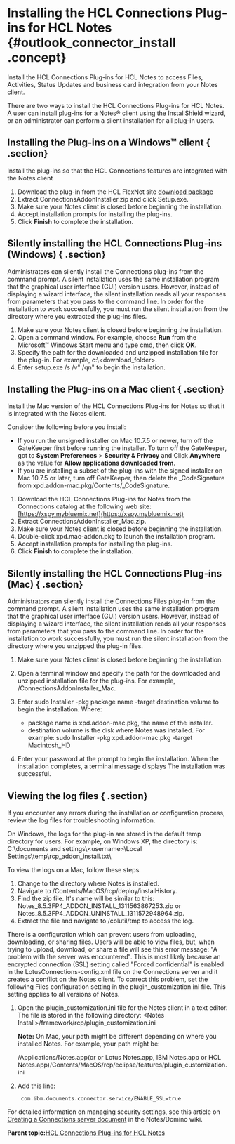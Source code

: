 # Installing the HCL Connections Plug-ins for HCL Notes {#outlook_connector_install .concept}

Install the HCL Connections Plug-ins for HCL Notes to access Files, Activities, Status Updates and business card integration from your Notes client.

There are two ways to install the HCL Connections Plug-ins for HCL Notes. A user can install plug-ins for a Notes® client using the InstallShield wizard, or an administrator can perform a silent installation for all plug-in users.

## Installing the Plug-ins on a Windows™ client { .section}

Install the plug-ins so that the HCL Connections features are integrated with the Notes client

1.  Download the plug-in from the HCL FlexNet site [download package](https://support.hcltechsw.com/csm?id=kb_article&sysparm_article=KB0074310)
2.  Extract ConnectionsAddonInstaller.zip and click Setup.exe.
3.  Make sure your Notes client is closed before beginning the installation.
4.  Accept installation prompts for installing the plug-ins.
5.  Click **Finish** to complete the installation.

## Silently installing the HCL Connections Plug-ins \(Windows\) { .section}

Administrators can silently install the Connections plug-ins from the command prompt. A silent installation uses the same installation program that the graphical user interface \(GUI\) version users. However, instead of displaying a wizard interface, the silent installation reads all your responses from parameters that you pass to the command line. In order for the installation to work successfully, you must run the silent installation from the directory where you extracted the plug-ins files.

1.  Make sure your Notes client is closed before beginning the installation.
2.  Open a command window. For example, choose **Run** from the Microsoft™ Windows Start menu and type cmd, then click **OK**.
3.  Specify the path for the downloaded and unzipped installation file for the plug-in. For example, c:\\<download\_folder\>.
4.  Enter setup.exe /s /v" /qn" to begin the installation.

## Installing the Plug-ins on a Mac client { .section}

Install the Mac version of the HCL Connections Plug-ins for Notes so that it is integrated with the Notes client.

Consider the following before you install:

-   If you run the unsigned installer on Mac 10.7.5 or newer, turn off the GateKeeper first before running the installer. To turn off the GateKeeper, got to **System Preferences** \> **Security & Privacy** and Click **Anywhere** as the value for **Allow applications downloaded from**.
-   If you are installing a subset of the plug-ins with the signed installer on Mac 10.7.5 or later, turn off GateKeeper, then delete the \_CodeSignature from xpd.addon-mac.pkg/Contents/\_CodeSignature.

1.  Download the HCL Connections Plug-ins for Notes from the Connections catalog at the following web site: [https://xspy.mybluemix.net](https://xspy.mybluemix.net)
2.  Extract ConnectionsAddonInstaller\_Mac.zip.
3.  Make sure your Notes client is closed before beginning the installation.
4.  Double-click xpd.mac-addon.pkg to launch the installation program.
5.  Accept installation prompts for installing the plug-ins.
6.  Click **Finish** to complete the installation.

## Silently installing the HCL Connections Plug-ins \(Mac\) { .section}

Administrators can silently install the Connections Files plug-in from the command prompt. A silent installation uses the same installation program that the graphical user interface \(GUI\) version users. However, instead of displaying a wizard interface, the silent installation reads all your responses from parameters that you pass to the command line. In order for the installation to work successfully, you must run the silent installation from the directory where you unzipped the plug-in files.

1.  Make sure your Notes client is closed before beginning the installation.
2.  Open a terminal window and specify the path for the downloaded and unzipped installation file for the plug-ins. For example, /ConnectionsAddonInstaller\_Mac.
3.  Enter sudo Installer -pkg package name -target destination volume to begin the installation. Where:

    -   package name is xpd.addon-mac.pkg, the name of the installer.
    -   destination volume is the disk where Notes was installed.
    For example: sudo Installer -pkg xpd.addon-mac.pkg -target Macintosh\_HD

4.  Enter your password at the prompt to begin the installation. When the installation completes, a terminal message displays The installation was successful.

## Viewing the log files { .section}

If you encounter any errors during the installation or configuration process, review the log files for troubleshooting information.

On Windows, the logs for the plug-in are stored in the default temp directory for users. For example, on Windows XP, the directory is: C:\\documents and settings\\<username\>\\Local Settings\\temp\\rcp\_addon\_install.txt\\

To view the logs on a Mac, follow these steps.

1.  Change to the directory where Notes is installed.
2.  Navigate to /Contents/MacOS/rcp/deploy/instalHistory.
3.  Find the zip file. It's name will be similar to this: Notes\_8.5.3FP4\_ADDON\_INSTALL\_1311563867253.zip or Notes\_8.5.3FP4\_ADDON\_UNINSTALL\_1311572948964.zip.
4.  Extract the file and navigate to /colutil/tmp to access the log.

There is a configuration which can prevent users from uploading, downloading, or sharing files. Users will be able to view files, but, when trying to upload, download, or share a file will see this error message: "A problem with the server was encountered". This is most likely because an encrypted connection \(SSL\) setting called "Forced confidential" is enabled in the LotusConnections-config.xml file on the Connections server and it creates a conflict on the Notes client. To correct this problem, set the following Files configuration setting in the plugin\_customization.ini file. This setting applies to all versions of Notes.

1.  Open the plugin\_customization.ini file for the Notes client in a text editor. The file is stored in the following directory: <Notes Install\>/framework/rcp/plugin\_customization.ini

    **Note:** On Mac, your path might be different depending on where you installed Notes. For example, your path might be:

    /Applications/Notes.app\(or or Lotus Notes.app, IBM Notes.app or HCL Notes.app\)/Contents/MacOS/rcp/eclipse/features/plugin\_customization.ini

2.  Add this line:

    ```
     com.ibm.documents.connector.service/ENABLE_SSL=true
    ```


For detailed information on managing security settings, see this article on [Creating a Connections server document](http://www-12.lotus.com/ldd/doc/domino_notes/9.0/help9_admin.nsf/855dc7fcfd5fec9a85256b870069c0ab/7ffcd4b5af76d83385257b19005b3d4c?OpenDocument&Highlight=0,activities) in the Notes/Domino wiki.

**Parent topic:**[HCL Connections Plug-ins for HCL Notes](../../connectors/admin/files_plugin_install_overview.md)

